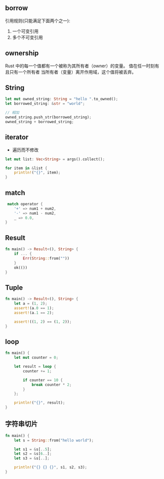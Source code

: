 ## borrow

引用规则(只能满足下面两个之一):

1. 一个可变引用
2. 多个不可变引用

## ownership

Rust 中的每一个值都有一个被称为其所有者（owner）的变量。
值在任一时刻有且只有一个所有者
当所有者（变量）离开作用域，这个值将被丢弃。

## String

```rs
let mut owned_string: String = "hello ".to_owned();
let borrowed_string: &str = "world";

// 相加
owned_string.push_str(borrowed_string);
owned_string + borrowed_string;

```

## iterator

- 遍历而不修改

```rs
let mut list: Vec<String> = args().collect();

for item in &list {
    println!("{}", item);
}
```

## match

```rs
 match operator {
    '+' => num1 + num2,
    '-' => num1 - num2,
    _ => 0.0,
}
```

## Result

```rs
fn main() -> Result<(), String> {
    if ... {
        Err(String::from(""))
    }
    ok(())
}
```

## Tuple

```rs
fn main() -> Result<(), String> {
    let a = (1, 2);
    assert!(a.0 == 1);
    assert!(a.1 == 2);

    assert!((1, 2) == (1, 2));
}
```

## loop

```rs
fn main() {
    let mut counter = 0;

    let result = loop {
        counter += 1;

        if counter == 10 {
            break counter * 2;
        }
    };

    println!("{}", result);
}
```

## 字符串切片

```rs
fn main() {
    let s = String::from("hello world");

    let s1 = &s[..5];
    let s2 = &s[6..];
    let s3 = &s[..];

    println!("{} {} {}", s1, s2, s3);
}
```

